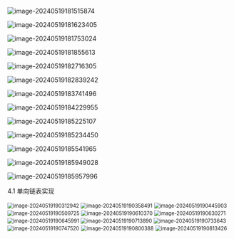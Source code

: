 ![image-20240519181515874](C:\Users\user\AppData\Roaming\Typora\typora-user-images\image-20240519181515874.png)

![image-20240519181623405](C:\Users\user\AppData\Roaming\Typora\typora-user-images\image-20240519181623405.png)

![image-20240519181753024](C:\Users\user\AppData\Roaming\Typora\typora-user-images\image-20240519181753024.png)

![image-20240519181855613](C:\Users\user\AppData\Roaming\Typora\typora-user-images\image-20240519181855613.png)

![image-20240519182716305](C:\Users\user\AppData\Roaming\Typora\typora-user-images\image-20240519182716305.png)

![image-20240519182839242](C:\Users\user\AppData\Roaming\Typora\typora-user-images\image-20240519182839242.png)

![image-20240519183741496](C:\Users\user\AppData\Roaming\Typora\typora-user-images\image-20240519183741496.png)

![image-20240519184229955](C:\Users\user\AppData\Roaming\Typora\typora-user-images\image-20240519184229955.png)

![image-20240519185225107](C:\Users\user\AppData\Roaming\Typora\typora-user-images\image-20240519185225107.png)

![image-20240519185234450](C:\Users\user\AppData\Roaming\Typora\typora-user-images\image-20240519185234450.png)

![image-20240519185541965](C:\Users\user\AppData\Roaming\Typora\typora-user-images\image-20240519185541965.png)

![image-20240519185949028](C:\Users\user\AppData\Roaming\Typora\typora-user-images\image-20240519185949028.png)

![image-20240519185957996](C:\Users\user\AppData\Roaming\Typora\typora-user-images\image-20240519185957996.png)

4.1 单向链表实现

<img src="C:\Users\user\AppData\Roaming\Typora\typora-user-images\image-20240519190312942.png" alt="image-20240519190312942" style="zoom:80%;" />

<img src="C:\Users\user\AppData\Roaming\Typora\typora-user-images\image-20240519190358491.png" alt="image-20240519190358491" style="zoom:80%;" />

<img src="C:\Users\user\AppData\Roaming\Typora\typora-user-images\image-20240519190445903.png" alt="image-20240519190445903" style="zoom:80%;" />

<img src="C:\Users\user\AppData\Roaming\Typora\typora-user-images\image-20240519190509725.png" alt="image-20240519190509725" style="zoom:80%;" />

<img src="C:\Users\user\AppData\Roaming\Typora\typora-user-images\image-20240519190610370.png" alt="image-20240519190610370" style="zoom:80%;" />

<img src="C:\Users\user\AppData\Roaming\Typora\typora-user-images\image-20240519190630271.png" alt="image-20240519190630271" style="zoom:80%;" />

<img src="C:\Users\user\AppData\Roaming\Typora\typora-user-images\image-20240519190645991.png" alt="image-20240519190645991" style="zoom: 80%;" />

<img src="C:\Users\user\AppData\Roaming\Typora\typora-user-images\image-20240519190713890.png" alt="image-20240519190713890" style="zoom:80%;" />

<img src="C:\Users\user\AppData\Roaming\Typora\typora-user-images\image-20240519190733643.png" alt="image-20240519190733643" style="zoom:80%;" />

<img src="C:\Users\user\AppData\Roaming\Typora\typora-user-images\image-20240519190747520.png" alt="image-20240519190747520" style="zoom:80%;" />

<img src="C:\Users\user\AppData\Roaming\Typora\typora-user-images\image-20240519190800388.png" alt="image-20240519190800388" style="zoom:80%;" />

<img src="C:\Users\user\AppData\Roaming\Typora\typora-user-images\image-20240519190813426.png" alt="image-20240519190813426" style="zoom:80%;" />